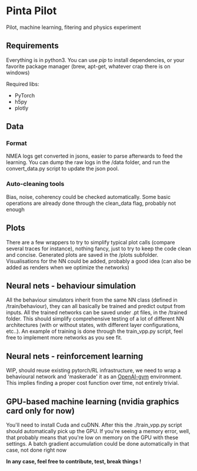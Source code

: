 # Pinta Pilot
Pilot, machine learning, fitering and physics experiment

## Requirements
Everything is in python3. You can use *pip* to install dependencies, or your favorite package manager (brew, apt-get, whatever crap there is on windows)

Required libs:
* PyTorch
* h5py
* plotly

## Data
### Format
NMEA logs get converted in jsons, easier to parse afterwards to feed the learning. You can dump the raw logs in the /data folder, and run the convert_data.py script to update the json pool.

### Auto-cleaning tools
Bias, noise, coherency could be checked automatically. Some basic operations are already done through the clean_data flag, probably not enough


## Plots
There are a few wrappers to try to simplify typical plot calls (compare several traces for instance), nothing fancy, just to try to keep the code clean and concise. Generated plots are saved in the /plots subfolder.
Visualisations for the NN could be added, probably a good idea (can also be added as renders when we optimize the networks)


## Neural nets - behaviour simulation
All the behaviour simulators inherit from the same NN class (defined in /train/behaviour), they can all basically be trained and predict output from inputs. All the trained networks can be saved under .pt files, in the /trained folder. This should simplify comprehensive testing of a lot of different NN architectures (with or without states, with different layer configurations, etc..).
An example of training is done through the train_vpp.py script, feel free to implement more networks as you see fit.


## Neural nets - reinforcement learning
WIP, should reuse existing pytorch/RL infrastructure, we need to wrap a behavioural network and 'maskerade' it as an [OpenAI-gym](https://gym.openai.com/) environment. This implies finding a proper cost function over time, not entirely trivial.


## GPU-based machine learning (nvidia graphics card only for now)
You'll need to install Cuda and cuDNN. After this the ./train_vpp.py script should automatically pick up the GPU. If you're seeing a memory error, well, that probably means that you're low on memory on the GPU with these settings. A batch gradient accumulation could be done automatically in that case, not done right now



**In any case, feel free to contribute, test, break things !**
